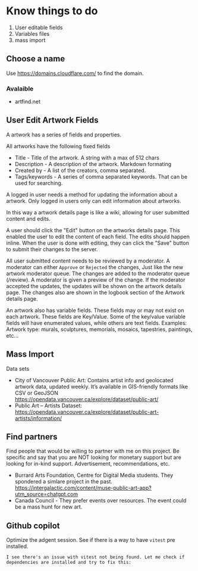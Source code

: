 # Know things to do

1. User editable fields
2. Variables files
3. mass import

## Choose a name

Use https://domains.cloudflare.com/ to find the domain.

### Avalaible

- artfind.net

## User Edit Artwork Fields

A artwork has a series of fields and properties.

All artworks have the following fixed fields

- Title - Title of the artwork. A string with a max of 512 chars
- Description - A description of the artwork. Markdown formating
- Created by - A list of the creators, comma separated.
- Tags/keywords - A series of comma separated keywords. That can be used for searching.

A logged in user needs a method for updating the information about a artwork. Only logged in users only can edit information about artworks.

In this way a artwork details page is like a wiki, allowing for user submitted content and edits.

A user should click the "Edit" button on the artworks details page. This enabled the user to edit the content of each field. The edits should happen inline. When the user is done with editing, they can click the "Save" button to submit their changes to the server.

All user submitted content needs to be reviewed by a moderator. A moderator can either `Approve` or `Rejected` the changes, Just like the new artwork moderator queue. The changes are added to the moderator queue (/review). A moderator is given a preview of the change. If the moderator accepted the updates, the updates will be shown on the artwork details page. The changes also are shown in the logbook section of the Artwork details page.

An artwork also has variable fields. These fields may or may not exist on each artwork. These fields are Key/Value. Some of the key/value variable fields will have enumerated values, while others are text fields. Examples: Artwork type: murals, sculptures, memorials, mosaics, tapestries, paintings, etc...

## Mass Import

Data sets

- City of Vancouver Public Art: Contains artist info and geolocated artwork data, updated weekly. It’s available in GIS-friendly formats like CSV or GeoJSON https://opendata.vancouver.ca/explore/dataset/public-art/
- Public Art – Artists Dataset: https://opendata.vancouver.ca/explore/dataset/public-art-artists/information/

## Find partners

Find people that would be willing to partner with me on this project. Be specific and say that you are NOT looking for monetary support but are looking for in-kind support. Advertisement, recommendations, etc.

- Burrard Arts Foundation, Centre for Digital Media students. They spondered a simlare project in the past. https://intergalactic.com/content/muse-public-art-app?utm_source=chatgpt.com
- Canada Council - They prefer events over resources. The event could be a mass hunt for new art.

## Github copilot

Optimize the adgent session. See if there is a way to have `vitest` pre installed.

`I see there's an issue with vitest not being found. Let me check if dependencies are installed and try to fix this:`
